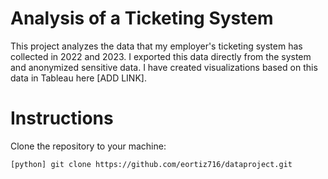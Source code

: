 # Analysis of a Ticketing System

This project analyzes the data that my employer's ticketing system has collected in 2022 and 2023. I exported this data directly from the system and anonymized sensitive data. I have created visualizations based on this data in Tableau here [ADD LINK].

# Instructions

Clone the repository to your machine:

```[python] git clone https://github.com/eortiz716/dataproject.git```

